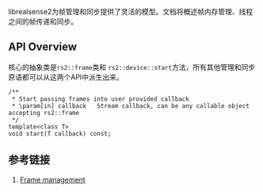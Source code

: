 

librealsense2为帧管理和同步提供了灵活的模型。文档将概述帧内存管理、线程之间的帧传递和同步。

## API Overview

核心的抽象类是`rs2::frame`类和 `rs2::device::start`方法，所有其他管理和同步原语都可以从这两个API中派生出来。

```
/**
 * Start passing frames into user provided callback
 * \param[in] callback   Stream callback, can be any callable object accepting rs2::frame
 */
template<class T>
void start(T callback) const;
```





## 参考链接

1. [Frame management](https://dev.intelrealsense.com/docs/frame-management)